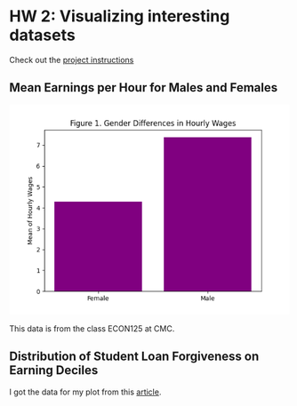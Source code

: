 # HW 2: Visualizing interesting datasets
Check out the [project instructions](https://github.com/mikeizbicki/cmc-csci040/tree/2021fall/hw_02)
## Mean Earnings per Hour for Males and Females

![Figure 1](Figure_1.png)

This data is from the class ECON125 at CMC. 

## Distribution of Student Loan Forgiveness on Earning Deciles 
I got the data for my plot from this [article](https://www.nber.org/system/files/working_papers/w28175/w28175.pdf).

